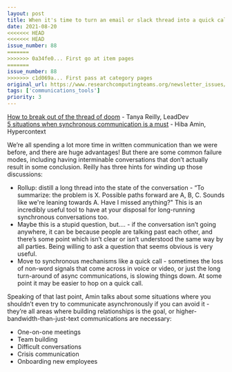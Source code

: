 ```yaml
---
layout: post
title: When it's time to turn an email or slack thread into a quick call
date: 2021-08-20
<<<<<<< HEAD
<<<<<<< HEAD
issue_number: 88
=======
>>>>>>> 0a34fe0... First go at item pages
=======
issue_number: 88
>>>>>>> c1d069a... First pass at category pages
original_url: https://www.researchcomputingteams.org/newsletter_issues/0088
tags: ['communications_tools']
priority: 3
---
```


<!-- markdownlint-disable MD033 -->
<!-- markdownlint-disable MD041 -->
<!-- markdownlint-disable MD049 -->

[How to break out of the thread of doom](https://leaddev.com/productivity-eng-velocity/how-break-out-thread-doom) - Tanya Reilly, LeadDev<br/>
[5 situations when synchronous communication is a must](https://hypercontext.com/blog/communication/when-to-use-synchronous-communication) - Hiba Amin, Hypercontext

We’re all spending a lot more time in written communication than we were before, and there are huge advantages!  But there are some common failure modes, including having interminable conversations that don’t actually result in some conclusion.   Reilly has three hints for winding up those discussions:

- Rollup: distill a long thread into the state of the conversation - “To summarize: the problem is X. Possible paths forward are A, B, C. Sounds like we're leaning towards A. Have I missed anything?"   This is an incredibly useful tool to have at your disposal for long-running synchronous conversations too.
- Maybe this is a stupid question, but…. - if the conversation isn’t going anywhere, it can be because people are talking past each other, and there’s some point which isn’t clear or isn’t understood the same way by all parties.  Being willing to ask a question that seems obvious is very useful.
- Move to synchronous mechanisms like a quick call - sometimes the loss of non-word signals that come across in voice or video, or just the long turn-around of async communications, is slowing things down.  At some point it may be easier to hop on a quick call.

Speaking of that last point, Amin talks about some situations where you shouldn’t even try to communicate asynchronously if you can avoid it - they’re all areas where building relationships is the goal, or higher-bandwidth-than-just-text communications are necessary:

- One-on-one meetings
- Team building
- Difficult conversations
- Crisis communication
- Onboarding new employees